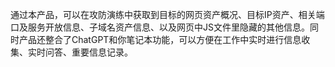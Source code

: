 通过本产品，可以在攻防演练中获取到目标的网页资产概况、目标IP资产、相关端口及服务开放信息、子域名资产信息、以及网页中JS文件里隐藏的其他信息。同时产品还整合了ChatGPT和你笔记本功能，可以方便在工作中实时进行信息收集、实时问答、重要信息记录。
